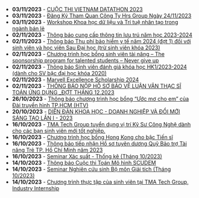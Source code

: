  - **03/11/2023** - [CUỘC THI VIETNAM DATATHON 2023](https://math.hcmus.edu.vn//tin-tức/tin-giáo-vụ/833-cuộc-thi-vietnam-datathon-2023)
 - **03/11/2023** - [ Đăng Ký Tham Quan Công Ty Hrs Group Ngày 24/11/2023](https://math.hcmus.edu.vn//tin-tức/tin-học-bổng-việc-làm/825-đăng-ký-tham-quan-công-ty-hrs-group-ngày-24-11-2023)
 - **03/11/2023** - [Workshop Khoa học dữ liệu và Trí tuệ nhân tạo trong ngành bán lẻ](https://math.hcmus.edu.vn//tin-tức/thông-tin-toán-tin-học/823-workshop-khoa-học-dữ-liệu-và-trí-tuệ-nhân-tạo-trong-ngành-bán-lẻ)
 - **02/11/2023** - [Thông báo cung cấp thông tin lưu trú năm học 2023-2024](https://math.hcmus.edu.vn//tin-tức/tin-giáo-vụ/832-thông-báo-cung-cấp-thông-tin-lưu-trú-năm-học-2023-2024)
 - **02/11/2023** - [Thông báo Thu phí bảo hiểm y tế năm 2024 (đợt 1) đối với sinh viên và học viên Sau Đại học (trừ sinh viên khóa 2023)](https://math.hcmus.edu.vn//tin-tức/tin-giáo-vụ/831-thông-báo-thu-phí-bảo-hiểm-y-tế-năm-2024-đợt-1-đối-với-sinh-viên-và-học-viên-sau-đại-học-trừ-sinh-viên-khóa-2023)
 - **02/11/2023** - [Chương trình học bổng sinh viên tài năng –  The sponsorship program for talented students – Never give up](https://math.hcmus.edu.vn//tin-tức/tin-học-bổng-việc-làm/830-chương-trình-học-bổng-sinh-viên-tài-năng-–-the-sponsorship-program-for-talented-students-–-never-give-up)
 - **02/11/2023** - [Thông báo Sinh viên đánh giá khóa học  HK1/2023-2024 (dành cho SV bậc đại học khóa 2020)](https://math.hcmus.edu.vn//tin-tức/tin-giáo-vụ/829-thông-báo-sinh-viên-đánh-giá-khóa-học-hk1-2023-2024-dành-cho-sv-bậc-đại-học-khóa-2020)
 - **02/11/2023** - [Marvell Excellence Scholarship 2024](https://math.hcmus.edu.vn//tin-tức/tin-học-bổng-việc-làm/826-marvell-excellence-scholarship-2024)
 - **02/11/2023** - [THÔNG BÁO NỘP HỒ SƠ BẢO VỆ LUẬN VĂN THẠC SĨ TOÁN ỨNG DỤNG _ĐỢT THÁNG 12.2023](https://math.hcmus.edu.vn//tin-tức/tin-giáo-vụ/828-thông-báo-nộp-hồ-sơ-bảo-vệ-luận-văn-thạc-sĩ-toán-ứng-dụng-_đợt-tháng-12-2023)
 - **26/10/2023** - [Thông báo chương trình học bổng “Ước mơ cho em” của Đài truyền hình TP.HCM (HTV)](https://math.hcmus.edu.vn//tin-tức/tin-học-bổng-việc-làm/824-thông-báo-chương-trình-học-bổng-“ước-mơ-cho-em”-của-đài-truyền-hình-tp-hcm-htv)
 - **20/10/2023** - [DIỄN ĐÀN KHOA HỌC - DOANH NGHIỆP VÀ ĐỔI MỚI SÁNG TẠO LẦN I - 2023](https://math.hcmus.edu.vn//tin-tức/822-cuusv)
 - **16/10/2023** - [TMA Tech Group tuyển dụng vị trí Kỹ Sư Công Nghệ dành cho các bạn sinh viên mới tốt nghiệp.](https://math.hcmus.edu.vn//tin-tức/tin-học-bổng-việc-làm/820-tma-tech-group-tuyển-dụng-vị-trí-kỹ-sư-công-nghệ-dành-cho-các-bạn-sinh-viên-mới-tốt-nghiệp)
 - **16/10/2023** - [Chương trình học bổng Hong Kong cho bậc Tiến sĩ](https://math.hcmus.edu.vn//tin-tức/tin-học-bổng-việc-làm/818-chương-trình-học-bổng-hong-kong-cho-bậc-tiến-sĩ)
 - **16/10/2023** - [Thông báo tiếp nhận Hồ sơ tuyên dương Quỹ Bảo trợ Tài năng Trẻ TP. Hồ Chí Minh năm 2023](https://math.hcmus.edu.vn//tin-tức/tin-học-bổng-việc-làm/819-thông-báo-tiếp-nhận-hồ-sơ-tuyên-dương-quỹ-bảo-trợ-tài-năng-trẻ-tp-hồ-chí-minh-năm-2023)
 - **16/10/2023** - [Seminar Xác suất - Thống kê (Tháng 10/2023)](https://math.hcmus.edu.vn//tin-tức/tin-nghiên-cứu/816-seminar-xác-suất-thống-kê-tháng-10-2023)
 - **14/10/2023** - [Thông báo Cuộc thi Toán Mô hình SCUDEM](https://math.hcmus.edu.vn//tin-tức/thông-tin-toán-tin-học/809-thông-báo-cuộc-thi-toán-mô-hình-scudem)
 - **14/10/2023** - [Seminar Nghiên cứu sinh Bộ môn Giải tích (Tháng 10/2023)](https://math.hcmus.edu.vn//tin-tức/tin-nghiên-cứu/814-seminar-nghiên-cứu-sinh-bộ-môn-giải-tích-tháng-10-2023)
 - **14/10/2023** - [Chương trình thực tập của sinh viên tại TMA Tech Group, Industry Internship](https://math.hcmus.edu.vn//tin-tức/tin-học-bổng-việc-làm/815-chương-trình-thực-tập-của-sinh-viên-tại-tma-tech-group,-industry-internship)
